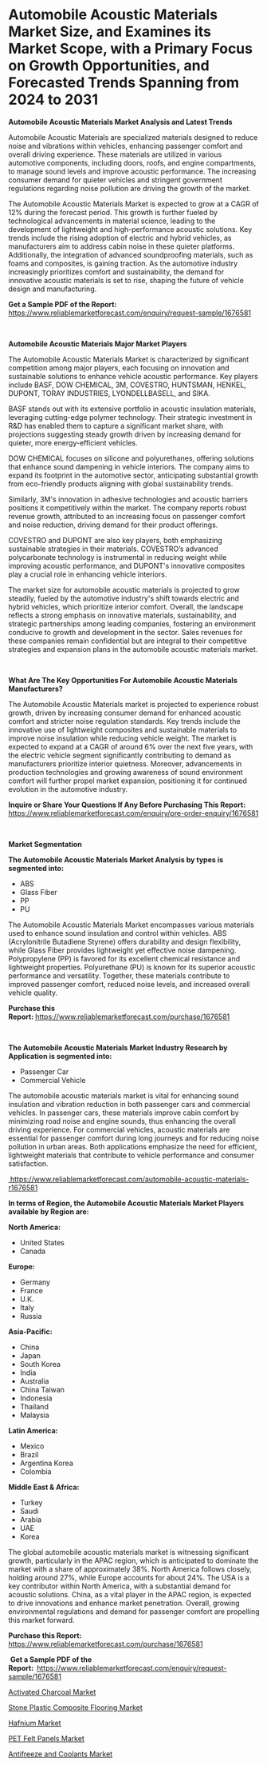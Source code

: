 <p><h1>Automobile Acoustic Materials Market Size, and Examines its Market Scope, with a Primary Focus on Growth Opportunities, and Forecasted Trends Spanning from 2024 to 2031</h1></p><p><strong>Automobile Acoustic Materials Market Analysis and Latest Trends</strong></p>
<p><p>Automobile Acoustic Materials are specialized materials designed to reduce noise and vibrations within vehicles, enhancing passenger comfort and overall driving experience. These materials are utilized in various automotive components, including doors, roofs, and engine compartments, to manage sound levels and improve acoustic performance. The increasing consumer demand for quieter vehicles and stringent government regulations regarding noise pollution are driving the growth of the market.</p><p>The Automobile Acoustic Materials Market is expected to grow at a CAGR of 12% during the forecast period. This growth is further fueled by technological advancements in material science, leading to the development of lightweight and high-performance acoustic solutions. Key trends include the rising adoption of electric and hybrid vehicles, as manufacturers aim to address cabin noise in these quieter platforms. Additionally, the integration of advanced soundproofing materials, such as foams and composites, is gaining traction. As the automotive industry increasingly prioritizes comfort and sustainability, the demand for innovative acoustic materials is set to rise, shaping the future of vehicle design and manufacturing.</p></p>
<p><strong>Get a Sample PDF of the Report:&nbsp;</strong> <a href="https://www.reliablemarketforecast.com/enquiry/request-sample/1676581?utm_campaign=1839&utm_medium=2&utm_source=Github&utm_content=ia&utm_term=10122024&utm_id=automobile-acoustic-materials">https://www.reliablemarketforecast.com/enquiry/request-sample/1676581</a></p>
<p>&nbsp;</p>
<p><strong>Automobile Acoustic Materials Major Market Players</strong></p>
<p><p>The Automobile Acoustic Materials Market is characterized by significant competition among major players, each focusing on innovation and sustainable solutions to enhance vehicle acoustic performance. Key players include BASF, DOW CHEMICAL, 3M, COVESTRO, HUNTSMAN, HENKEL, DUPONT, TORAY INDUSTRIES, LYONDELLBASELL, and SIKA. </p><p>BASF stands out with its extensive portfolio in acoustic insulation materials, leveraging cutting-edge polymer technology. Their strategic investment in R&D has enabled them to capture a significant market share, with projections suggesting steady growth driven by increasing demand for quieter, more energy-efficient vehicles.</p><p>DOW CHEMICAL focuses on silicone and polyurethanes, offering solutions that enhance sound dampening in vehicle interiors. The company aims to expand its footprint in the automotive sector, anticipating substantial growth from eco-friendly products aligning with global sustainability trends.</p><p>Similarly, 3M's innovation in adhesive technologies and acoustic barriers positions it competitively within the market. The company reports robust revenue growth, attributed to an increasing focus on passenger comfort and noise reduction, driving demand for their product offerings.</p><p>COVESTRO and DUPONT are also key players, both emphasizing sustainable strategies in their materials. COVESTRO’s advanced polycarbonate technology is instrumental in reducing weight while improving acoustic performance, and DUPONT's innovative composites play a crucial role in enhancing vehicle interiors.</p><p>The market size for automobile acoustic materials is projected to grow steadily, fueled by the automotive industry's shift towards electric and hybrid vehicles, which prioritize interior comfort. Overall, the landscape reflects a strong emphasis on innovative materials, sustainability, and strategic partnerships among leading companies, fostering an environment conducive to growth and development in the sector. Sales revenues for these companies remain confidential but are integral to their competitive strategies and expansion plans in the automobile acoustic materials market.</p></p>
<p>&nbsp;</p>
<p><strong>What Are The Key Opportunities For Automobile Acoustic Materials Manufacturers?</strong></p>
<p><p>The Automobile Acoustic Materials market is projected to experience robust growth, driven by increasing consumer demand for enhanced acoustic comfort and stricter noise regulation standards. Key trends include the innovative use of lightweight composites and sustainable materials to improve noise insulation while reducing vehicle weight. The market is expected to expand at a CAGR of around 6% over the next five years, with the electric vehicle segment significantly contributing to demand as manufacturers prioritize interior quietness. Moreover, advancements in production technologies and growing awareness of sound environment comfort will further propel market expansion, positioning it for continued evolution in the automotive industry.</p></p>
<p><strong>Inquire or Share Your Questions If Any Before Purchasing This Report:</strong> <a href="https://www.reliablemarketforecast.com/enquiry/pre-order-enquiry/1676581?utm_campaign=1839&utm_medium=2&utm_source=Github&utm_content=ia&utm_term=10122024&utm_id=automobile-acoustic-materials">https://www.reliablemarketforecast.com/enquiry/pre-order-enquiry/1676581</a></p>
<p>&nbsp;</p>
<p><strong>Market Segmentation</strong></p>
<p><strong>The Automobile Acoustic Materials Market Analysis by types is segmented into:</strong></p>
<p><ul><li>ABS</li><li>Glass Fiber</li><li>PP</li><li>PU</li></ul></p>
<p><p>The Automobile Acoustic Materials Market encompasses various materials used to enhance sound insulation and control within vehicles. ABS (Acrylonitrile Butadiene Styrene) offers durability and design flexibility, while Glass Fiber provides lightweight yet effective noise dampening. Polypropylene (PP) is favored for its excellent chemical resistance and lightweight properties. Polyurethane (PU) is known for its superior acoustic performance and versatility. Together, these materials contribute to improved passenger comfort, reduced noise levels, and increased overall vehicle quality.</p></p>
<p><strong>Purchase this Report:&nbsp;</strong><a href="https://www.reliablemarketforecast.com/purchase/1676581?utm_campaign=1839&utm_medium=2&utm_source=Github&utm_content=ia&utm_term=10122024&utm_id=automobile-acoustic-materials">https://www.reliablemarketforecast.com/purchase/1676581</a></p>
<p>&nbsp;</p>
<p><strong>The Automobile Acoustic Materials Market Industry Research by Application is segmented into:</strong></p>
<p><ul><li>Passenger Car</li><li>Commercial Vehicle</li></ul></p>
<p><p>The automobile acoustic materials market is vital for enhancing sound insulation and vibration reduction in both passenger cars and commercial vehicles. In passenger cars, these materials improve cabin comfort by minimizing road noise and engine sounds, thus enhancing the overall driving experience. For commercial vehicles, acoustic materials are essential for passenger comfort during long journeys and for reducing noise pollution in urban areas. Both applications emphasize the need for efficient, lightweight materials that contribute to vehicle performance and consumer satisfaction.</p></p>
<p><a href="https://www.reliablemarketforecast.com/automobile-acoustic-materials-r1676581?utm_campaign=1839&utm_medium=2&utm_source=Github&utm_content=ia&utm_term=10122024&utm_id=automobile-acoustic-materials">&nbsp;https://www.reliablemarketforecast.com/automobile-acoustic-materials-r1676581</a></p>
<p><strong>In terms of Region, the Automobile Acoustic Materials Market Players available by Region are:</strong></p>
<p>
    <p> <strong> North America: </strong>
        <ul>
            <li>United States</li>
            <li>Canada</li>
        </ul>
        </p> 
    <p> <strong> Europe: </strong>
        <ul>
            <li>Germany</li>
            <li>France</li>
            <li>U.K.</li>
            <li>Italy</li>
            <li>Russia</li>
        </ul>
        </p> 
    <p> <strong> Asia-Pacific: </strong>
        <ul>
            <li>China</li>
            <li>Japan</li>
            <li>South Korea</li>
            <li>India</li>
            <li>Australia</li>
            <li>China Taiwan</li>
            <li>Indonesia</li>
            <li>Thailand</li>
            <li>Malaysia</li>
        </ul>
        </p> 
    <p> <strong> Latin America: </strong>
        <ul>
            <li>Mexico</li>
            <li>Brazil</li>
            <li>Argentina Korea</li>
            <li>Colombia</li>
        </ul>
        </p> 
    <p> <strong> Middle East & Africa: </strong>
        <ul>
            <li>Turkey</li>
            <li>Saudi</li>
            <li>Arabia</li>
            <li>UAE</li>
            <li>Korea</li>
        </ul>
    </p>
    </p>
<p><p>The global automobile acoustic materials market is witnessing significant growth, particularly in the APAC region, which is anticipated to dominate the market with a share of approximately 38%. North America follows closely, holding around 27%, while Europe accounts for about 24%. The USA is a key contributor within North America, with a substantial demand for acoustic solutions. China, as a vital player in the APAC region, is expected to drive innovations and enhance market penetration. Overall, growing environmental regulations and demand for passenger comfort are propelling this market forward.</p></p>
<p><strong>Purchase this Report: </strong><a href="https://www.reliablemarketforecast.com/purchase/1676581?utm_campaign=1839&utm_medium=2&utm_source=Github&utm_content=ia&utm_term=10122024&utm_id=automobile-acoustic-materials">https://www.reliablemarketforecast.com/purchase/1676581</a></p>
<p>&nbsp;<strong>Get a Sample PDF of the Report:&nbsp;&nbsp;</strong><a href="https://www.reliablemarketforecast.com/enquiry/request-sample/1676581?utm_campaign=1839&utm_medium=2&utm_source=Github&utm_content=ia&utm_term=10122024&utm_id=automobile-acoustic-materials">https://www.reliablemarketforecast.com/enquiry/request-sample/1676581</a></p>
<p><strong></strong></p>
<p><p><a href="https://www.linkedin.com/pulse/activated-charcoal-market-evolution-future-outlook-forecasting-jg3ff?utm_campaign=1839&utm_medium=2&utm_source=Github&utm_content=ia&utm_term=10122024&utm_id=automobile-acoustic-materials">Activated Charcoal Market</a></p><p><a href="https://www.linkedin.com/pulse/stone-plastic-composite-flooring-market-analysis-2024-2031-rm0of?utm_campaign=1839&utm_medium=2&utm_source=Github&utm_content=ia&utm_term=10122024&utm_id=automobile-acoustic-materials">Stone Plastic Composite Flooring Market</a></p><p><a href="https://www.linkedin.com/pulse/hafnium-market-analysis-report-2024-2031-key-players-size-growth-tuxif?utm_campaign=1839&utm_medium=2&utm_source=Github&utm_content=ia&utm_term=10122024&utm_id=automobile-acoustic-materials">Hafnium Market</a></p><p><a href="https://www.linkedin.com/pulse/pet-felt-panels-market-maturity-analysis-regional-disparities-9fv6f?utm_campaign=1839&utm_medium=2&utm_source=Github&utm_content=ia&utm_term=10122024&utm_id=automobile-acoustic-materials">PET Felt Panels Market</a></p><p><a href="https://www.linkedin.com/pulse/antifreeze-coolants-market-trends-projected-cagr-11-from-2024-2sabf?utm_campaign=1839&utm_medium=2&utm_source=Github&utm_content=ia&utm_term=10122024&utm_id=automobile-acoustic-materials">Antifreeze and Coolants Market</a></p></p>